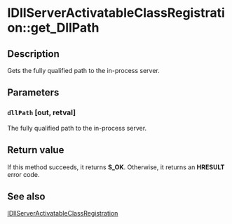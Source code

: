 # IDllServerActivatableClassRegistration::get_DllPath

## Description

Gets the fully qualified path to the in-process server.

## Parameters

### `dllPath` [out, retval]

The fully qualified path to the in-process server.

## Return value

If this method succeeds, it returns **S_OK**. Otherwise, it returns an **HRESULT** error code.

## See also

[IDllServerActivatableClassRegistration](https://learn.microsoft.com/windows/desktop/api/activationregistration/nn-activationregistration-idllserveractivatableclassregistration)